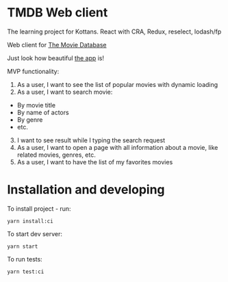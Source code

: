 # TMDB Web client
The learning project for Kottans. React with CRA, Redux, reselect, lodash/fp

Web client for [The Movie Database](https://www.themoviedb.org/documentation/api?language=en)

Just look how beautiful [the app](https://zonzujiro.github.io/tmbd-web-client/) is!

MVP functionality:

1. As a user, I want to see the list of popular movies with dynamic loading
2. As a user, I want to search movie:
* By movie title
* By name of actors
* By genre
* etc.
3. I want to see result while I typing the search request
4. As a user, I want to open a page with all information about a movie, like related movies, genres, etc.
5. As a user, I want to have the list of my favorites movies

# Installation and developing
To install project - run:

`yarn install:ci`

To start dev server:

`yarn start`

To run tests:

`yarn test:ci`
